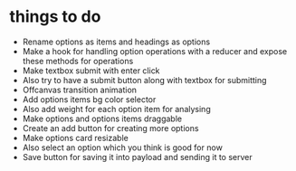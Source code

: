 # things to do
- Rename options as items and headings as options
- Make a hook for handling option operations with a reducer and expose these methods for operations
- Make textbox submit with enter click
- Also try to have a submit button along with textbox for submitting
- Offcanvas transition animation
- Add options items bg color selector
- Also add weight for each option item for analysing
- Make options and options items draggable
- Create an add button for creating more options
- Make options card resizable
- Also select an option which you think is good for now
- Save button for saving it into payload and sending it to server

#
